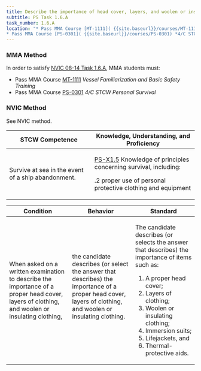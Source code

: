 ```yaml
---
title: Describe the importance of head cover, layers, and woolen or insulating clothing
subtitle: PS Task 1.6.A 
task_number: 1.6.A
location: "* Pass MMA Course [MT-1111]( {{site.baseurl}}/courses/MT-1111) *Vessel Familiarization and Basic Safety Training*
* Pass MMA Course [PS-0301]( {{site.baseurl}}/courses/PS-0301) *4/C STCW Personal Survival*" 
---
```



### MMA Method

In order to satisfy  [NVIC 08-14  Task  1.6.A]({{site.baseurl}}/assets/images/nvic-08-14.pdf), MMA students must:

* Pass MMA Course [MT-1111]( {{site.baseurl}}/courses/MT-1111) *Vessel Familiarization and Basic Safety Training*
* Pass MMA Course [PS-0301]( {{site.baseurl}}/courses/PS-0301) *4/C STCW Personal Survival*


### NVIC Method

<a onclick="togglevisibility('nvic_methods')" >See NVIC method.</a>

<div id='nvic_methods' class='hide'>

<table>
<thead>
<tr>
<th class='forty'> STCW Competence </th>
<th class='sixty'> Knowledge, Understanding, and Proficiency </th>
</tr>
</thead>




<tbody>
<tr><td markdown='1'>

Survive at sea in the event of a ship abandonment.

</td><td markdown='1'>

[PS-X1.5](../../tables/611.html#PS-X1.5) Knowledge of principles concerning survival, including:

.2  proper use of personal protective clothing and equipment

</td></tr>


</tbody>
</table>


<table>
<thead>
<tr><th class='twenty'>  Condition </th><th class='twenty'> Behavior </th><th  class='sixty'>Standard </th></tr>
</thead>
<tbody >



<tr><td markdown='1'>

When asked on a written examination to describe the importance of a proper head cover, layers of clothing, and woolen or insulating clothing,

</td><td markdown='1'>

the candidate describes (or select the answer that describes) the importance of a proper head cover, layers of clothing, and woolen or insulating clothing.

<br>

<div class="tooltip">
<span class="tooltiptext">
</span>
</div>


</td><td markdown='1'>

The candidate describes (or selects the answer that describes) the importance of  items such as: 

1. A proper head cover; 
2. Layers of clothing; 
3. Woolen or insulating clothing; 
4. Immersion suits; 
5. Lifejackets, and 
6. Thermal-protective aids.

</td></tr>
</tbody>
</table>
</div>
